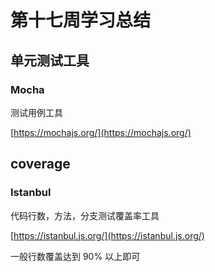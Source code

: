 # 第十七周学习总结

## 单元测试工具

### Mocha

测试用例工具

[https://mochajs.org/](https://mochajs.org/)


## coverage


### Istanbul

代码行数，方法，分支测试覆盖率工具

[https://istanbul.js.org/](https://istanbul.js.org/)

一般行数覆盖达到 90% 以上即可

